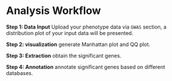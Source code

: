 # Analysis Workflow

**Step 1: Data Input** Upload your phenotype data via `GWAS` section, a distribution plot of your input data will be presented.

**Step 2: visualization** generate Manhattan plot and QQ plot.

**Step 3: Extraction** obtain the significant genes.

**Step 4: Annotation** annotate significant genes based on different databases.

